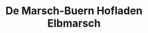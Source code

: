 ---
title: "De Marsch-Buern Hofladen Elbmarsch"
url: /tespe/de-marsch-buern-hofladen-elbmarsch/
shop: Hofladen
---